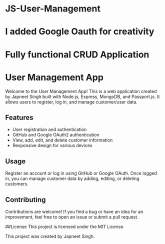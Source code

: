 # JS-User-Management
# I added Google Oauth for creativity
# Fully functional CRUD Application
# User Management App

Welcome to the User Management App! This is a web application created by Japneet Singh built with Node.js, Express, MongoDB, and Passport.js. It allows users to register, log in, and manage customer/user data.

## Features

- User registration and authentication
- GitHub and Google OAuth2 authentication
- View, add, edit, and delete customer information
- Responsive design for various devices

## Usage
Register an account or log in using GitHub or Google OAuth.
Once logged in, you can manage customer data by adding, editing, or deleting customers.

## Contributing
Contributions are welcome! If you find a bug or have an idea for an improvement, feel free to open an issue or submit a pull request.

##License
This project is licensed under the MIT License.

This project was created by Japneet Singh.
